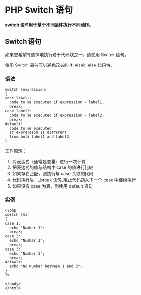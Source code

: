 
# PHP Switch 语句




**switch 语句用于基于不同条件执行不同动作。**

## Switch 语句

如果您希望有选择地执行若干代码块之一，请使用 Switch 语句。

使用 Switch 语句可以避免冗长的 if..elseif..else 代码块。

### 语法

```
switch (expression)
{
case label1:
  code to be executed if expression = label1;
  break;  
case label2:
  code to be executed if expression = label2;
  break;
default:
  code to be executed
  if expression is different
  from both label1 and label2;
}

```

工作原理：

1.  对表达式（通常是变量）进行一次计算
2.  把表达式的值与结构中 case 的值进行比较
3.  如果存在匹配，则执行与 case 关联的代码
4.  代码执行后，_break 语句_阻止代码跳入下一个 case 中继续执行
5.  如果没有 case 为真，则使用 default 语句

### 实例

```
<?php
switch ($x)
{
case 1:
  echo "Number 1";
  break;
case 2:
  echo "Number 2";
  break;
case 3:
  echo "Number 3";
  break;
default:
  echo "No number between 1 and 3";
}
?>

</body>
</html>
```







